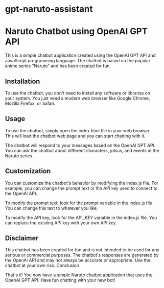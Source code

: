 # gpt-naruto-assistant

# Naruto Chatbot using OpenAI GPT API

This is a simple chatbot application created using the OpenAI GPT API and JavaScript programming language. The chatbot is based on the popular anime series "Naruto" and has been created for fun.
## Installation

To use the chatbot, you don't need to install any software or libraries on your system. You just need a modern web browser like Google Chrome, Mozilla Firefox, or Safari.
## Usage

To use the chatbot, simply open the index.html file in your web browser. This will load the chatbot web page and you can start chatting with it.

The chatbot will respond to your messages based on the OpenAI GPT API. You can ask the chatbot about different characters, jutsus, and events in the Naruto series.
## Customization

You can customize the chatbot's behavior by modifying the index.js file. For example, you can change the prompt text or the API key used to connect to the OpenAI API.

To modify the prompt text, look for the prompt variable in the index.js file. You can change this text to whatever you like.

To modify the API key, look for the API_KEY variable in the index.js file. You can replace the existing API key with your own API key.
## Disclaimer

This chatbot has been created for fun and is not intended to be used for any serious or commercial purposes. The chatbot's responses are generated by the OpenAI API and may not always be accurate or appropriate. Use the chatbot at your own risk.
Conclusion

That's it! You now have a simple Naruto chatbot application that uses the OpenAI GPT API. Have fun chatting with your new bot!
